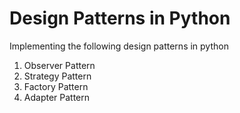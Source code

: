 # Design Patterns in Python

Implementing the following design patterns in python
1. Observer Pattern
2. Strategy Pattern
3. Factory Pattern
4. Adapter Pattern
